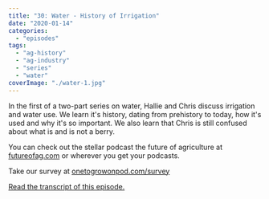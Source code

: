 ```yaml
---
title: "30: Water - History of Irrigation"
date: "2020-01-14"
categories: 
  - "episodes"
tags: 
  - "ag-history"
  - "ag-industry"
  - "series"
  - "water"
coverImage: "./water-1.jpg"
---
```


In the first of a two-part series on water, Hallie and Chris discuss irrigation and water use. We learn it's history, dating from prehistory to today, how it's used and why it's so important. We also learn that Chris is still confused about what is and is not a berry.

You can check out the stellar podcast the future of agriculture at [futureofag.com](https://futureofag.com/) or wherever you get your podcasts.

Take our survey at [onetogrowonpod.com/survey](https://t.co/JMge7aCHE2?amp=1)

[Read the transcript of this episode.](https://www.onetogrowonpod.com/30-water-history-of-irrigation-2/)
